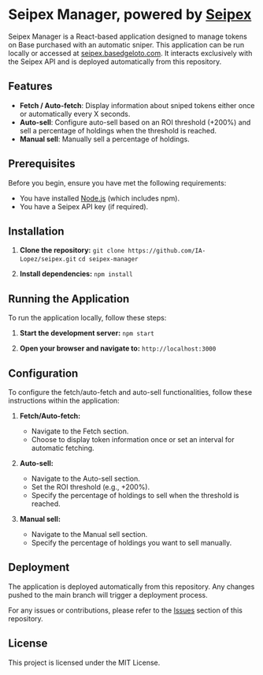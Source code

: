 # Seipex Manager, powered by [Seipex](https://www.seipex.fi/)

Seipex Manager is a React-based application designed to manage tokens on Base purchased with an automatic sniper.
This application can be run locally or accessed at [seipex.basedgeloto.com](https://seipex.basedgeloto.com).
It interacts exclusively with the Seipex API and is deployed automatically from this repository.

## Features

- **Fetch / Auto-fetch**: Display information about sniped tokens either once or automatically every X seconds.
- **Auto-sell**: Configure auto-sell based on an ROI threshold (+200%) and sell a percentage of holdings when the threshold is reached.
- **Manual sell**: Manually sell a percentage of holdings.

## Prerequisites

Before you begin, ensure you have met the following requirements:
- You have installed [Node.js](https://nodejs.org/) (which includes npm).
- You have a Seipex API key (if required).

## Installation

1. **Clone the repository:**
   `git clone https://github.com/IA-Lopez/seipex.git`
   `cd seipex-manager`

2. **Install dependencies:**
   `npm install`

## Running the Application

To run the application locally, follow these steps:

1. **Start the development server:**
   `npm start`

2. **Open your browser and navigate to:**
   `http://localhost:3000`

## Configuration

To configure the fetch/auto-fetch and auto-sell functionalities, follow these instructions within the application:

1. **Fetch/Auto-fetch:**
   - Navigate to the Fetch section.
   - Choose to display token information once or set an interval for automatic fetching.

2. **Auto-sell:**
   - Navigate to the Auto-sell section.
   - Set the ROI threshold (e.g., +200%).
   - Specify the percentage of holdings to sell when the threshold is reached.

3. **Manual sell:**
   - Navigate to the Manual sell section.
   - Specify the percentage of holdings you want to sell manually.

## Deployment

The application is deployed automatically from this repository. Any changes pushed to the main branch will trigger a deployment process.

For any issues or contributions, please refer to the [Issues](https://github.com/IA-Lopez/seipex/issues) section of this repository.

## License

This project is licensed under the MIT License.
